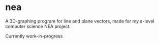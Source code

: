 # nea
A 3D-graphing program for line and plane vectors, made for my a-level computer science NEA project. 

Currently work-in-progress
